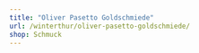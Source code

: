 ```yaml
---
title: "Oliver Pasetto Goldschmiede"
url: /winterthur/oliver-pasetto-goldschmiede/
shop: Schmuck
---
```

